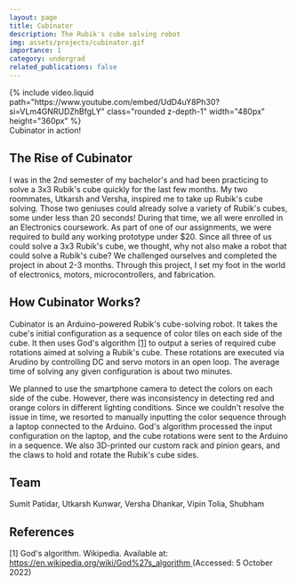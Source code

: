 ```yaml
---
layout: page
title: Cubinator
description: The Rubik's cube solving robot
img: assets/projects/cubinator.gif
importance: 1
category: undergrad
related_publications: false
---
```


<div class="row justify-content-sm-center">
{% include video.liquid path="https://www.youtube.com/embed/UdD4uY8Ph30?si=VLm4GNRUDZhBfgLY" class="rounded z-depth-1" width="480px" height="360px" %}
</div>
<div class="caption">
    Cubinator in action!
</div>

## The Rise of Cubinator

I was in the 2nd semester of my bachelor's and had been practicing to solve a 3x3 Rubik's cube quickly for the last few months. My two roommates, Utkarsh and Versha, inspired me to take up Rubik's cube solving. Those two geniuses could already solve a variety of Rubik's cubes, some under less than 20 seconds! During that time, we all were enrolled in an Electronics coursework. As part of one of our assignments, we were required to build any working prototype under $20. Since all three of us could solve a 3x3 Rubik's cube, we thought, why not also make a robot that could solve a Rubik's cube? We challenged ourselves and completed the project in about 2-3 months. Through this project, I set my foot in the world of electronics, motors, microcontrollers, and fabrication.

## How Cubinator Works?

Cubinator is an Arduino-powered Rubik's cube-solving robot. It takes the cube's initial configuration as a sequence of color tiles on each side of the cube. It then uses God's algorithm [[1]](#1) to output a series of required cube rotations aimed at solving a Rubik's cube. These rotations are executed via Arudino by controlling DC and servo motors in an open loop. The average time of solving any given configuration is about two minutes.

We planned to use the smartphone camera to detect the colors on each side of the cube. However, there was inconsistency in detecting red and orange colors in different lighting conditions. Since we couldn't resolve the issue in time, we resorted to manually inputting the color sequence through a laptop connected to the Arduino. God's algorithm processed the input configuration on the laptop, and the cube rotations were sent to the Arduino in a sequence. We also 3D-printed our custom rack and pinion gears, and the claws to hold and rotate the Rubik's cube sides.

## Team

Sumit Patidar, Utkarsh Kunwar, Versha Dhankar, Vipin Tolia, Shubham

## References

<a id="1">[1]</a>
God's algorithm. Wikipedia. Available at:
[https://en.wikipedia.org/wiki/God%27s_algorithm ](https://en.wikipedia.org/wiki/God%27s_algorithm)
(Accessed: 5 October 2022)
